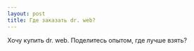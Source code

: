 ```yaml
---
layout: post 
title: Где заказать dr. web? 
--- 
```

Хочу купить dr. web. Поделитесь опытом, где лучше взять?

